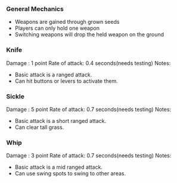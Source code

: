 ### General Mechanics
- Weapons are gained through grown seeds
- Players can only hold one weapon
- Switching weapons will drop the held weapon on the ground

### Knife
Damage : 1 point
Rate of attack: 0.4 seconds(needs testing)
Notes:
- Basic attack is a ranged attack.
- Can hit buttons or levers to activate them.

### Sickle
Damage : 5 point
Rate of attack: 0.7 seconds(needs testing)
Notes:
- Basic attack is a short ranged attack.
- Can clear tall grass.

### Whip
Damage : 3 point
Rate of attack: 0.7 seconds(needs testing)
Notes:
- Basic attack is a mid ranged attack.
- Can use swing spots to swing to other areas.